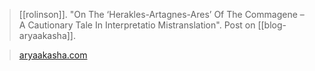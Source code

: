 > [[rolinson]]. "On The ‘Herakles-Artagnes-Ares’ Of The Commagene – A Cautionary Tale In Interpretatio Mistranslation". Post on [[blog-aryaakasha]].

> [aryaakasha.com](https://aryaakasha.com/2022/06/17/on-the-herakles-artagnes-ares-of-the-commagene-a-cautionary-tale-in-interpretatio-mistranslation/)